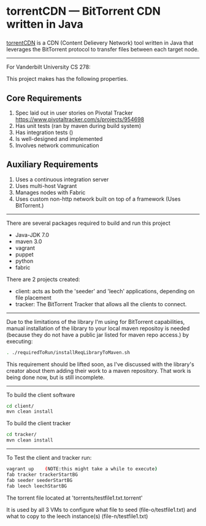# torrentCDN — BitTorrent CDN written in Java
###
[torrentCDN](/) is a CDN (Content Delievery Network) tool written in Java that leverages the BitTorrent protocol to transfer files between each target node. 

___

For Vanderbilt University CS 278:

This project makes has the following properties.


Core Requirements
--------------------
1. Spec laid out in user stories on Pivotal Tracker https://www.pivotaltracker.com/s/projects/954698
2. Has unit tests (ran by maven during build system)
3. Has integration tests ()
4. Is well-designed and implemented
5. Involves network communication


Auxiliary Requirements
-----------------------
1. Uses a continuous integration server
2. Uses multi-host Vagrant
3. Manages nodes with Fabric
4. Uses custom non-http network built on top of a framework (Uses BitTorrent.)

___
There are several packages required to build and run this project

*  Java-JDK 7.0
*  maven 3.0
*  vagrant
*  puppet
*  python
*  fabric

There are 2 projects created:

*   client: acts as both the 'seeder' and 'leech' applications, depending on file placement
*   tracker: The BitTorrent Tracker that allows all the clients to connect.

___

Due to the limitations of the library I'm using for BitTorrent capabilities, manual installation of the library to your local maven repositoy is needed (because they do not have a public jar listed for maven repo access.)
by executing:
```bash
. ./requiredToRun/installReqLibraryToMaven.sh
```
This requirement should be lifted soon, as I've discussed with the library's creator about them adding their work to a maven repository. That work is being done now, but is still incomplete.
___


To build the client software 
```bash
cd client/
mvn clean install
```

To build the client tracker
```bash
cd tracker/
mvn clean install
```

___

To Test the client and tracker run:
```bash
vagrant up    (NOTE:this might take a while to execute)
fab tracker trackerStartBG
fab seeder seederStartBG
fab leech leechStartBG
```

The torrent file located at 'torrents/testfile1.txt.torrent'

It is used by all 3 VMs to configure what file to seed (file-o/testfile1.txt) and what to copy to the leech instance(s)
(file-n/testfile1.txt)

